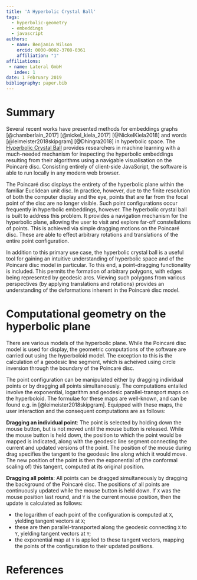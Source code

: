 ```yaml
---
title: 'A Hyperbolic Crystal Ball'
tags:
  - hyperbolic-geometry
  - embeddings
  - javascript
authors:
  - name: Benjamin Wilson
    orcid: 0000-0002-3708-0361
    affiliation: "1"
affiliations:
 - name: Lateral GmbH
   index: 1
date: 1 February 2019
bibliography: paper.bib
---
```


# Summary

Several recent works have presented methods for embeddings graphs [@chamberlain_2017] [@nickel_kiela_2017] [@NickelKiela2018] and words [@leimeister2018skipgram] [@Dhingra2018] in hyperbolic space.
The [Hyperbolic Crystal Ball](https://github.com/lateral/crystal-ball) provides researchers in machine learning with a much-needed mechanism for inspecting the hyperbolic embeddings resulting from their algorithms using a navigable visualisation on the Poincaré disc.
Consisting entirely of client-side JavaScript, the software is able to run locally in any modern web browser.

The Poincaré disc displays the entirety of the hyperbolic plane within the familiar Euclidean unit disc.  In practice, however, due to the finite resolution of both the computer display and the eye, points that are far from the focal point of the disc are no longer visible.  Such point configurations occur frequently in hyperbolic embeddings, however.  The hyperbolic crystal ball is built to address this problem.  It provides a navigation mechanism for the hyperbolic plane, allowing the user to visit and explore far-off constellations of points.  This is achieved via simple dragging motions on the Poincaré disc.  These are able to effect arbitrary rotations and translations of the entire point configuration.

In addition to this primary use case, the hyperbolic crystal ball is a useful tool for gaining an intuitive understanding of hyperbolic space and of the Poincaré disc model in particular.  To this end, a point-dragging functionality is included.  This permits the formation of arbitrary polygons, with edges being represented by geodesic arcs.  Viewing such polygons from various perspectives (by applying translations and rotations) provides an understanding of the deformations inherent in the Poincaré disc model.

# Computational geometry on the hyperbolic plane

There are various models of the hyperbolic plane.  While the Poincaré disc model is used for display, the geometric computations of the software are carried out using the hyperboloid model.  The exception to this is the calculation of a geodesic line segment, which is acheived using circle inversion through the boundary of the Poincaré disc.

The point configuration can be manipulated either by dragging individual points or by dragging all points simultaneously.  The computations entailed involve the exponential, logarithm and geodesic parallel-transport maps on the hyperboloid.  The formulae for these maps are well-known, and can be found e.g. in [@leimeister2018skipgram].  Equipped with these maps, the user interaction and the consequent computations are as follows:

**Dragging an individual point**:  The point is selected by holding down the mouse button, but is not moved until the mouse button is released.  While the mouse button is held down, the position to which the point would be mapped is indicated, along with the geodesic line segment connecting the current and updated versions of the point.  The position of the mouse during drag specifies the tangent to the geodesic line along which it would move.  The new position of the point is then the exponential of (the conformal scaling of) this tangent, computed at its original position.

**Dragging all points**: All points can be dragged simultaneously by dragging the background of the Poincaré disc.  The positions of all points are continuously updated while the mouse button is held down.  If `X` was the mouse position last round, and `Y` is the current mouse position, then the update is calculated as follows:

 + the logarithm of each point of the configuration is computed at `X`, yielding tangent vectors at `X`; 
 + these are then parallel-transported along the geodesic connecting `X` to `Y`, yielding tangent vectors at `Y`; 
 + the exponential map at `Y` is applied to these tangent vectors, mapping the points of the configuration to their updated positions.

# References
